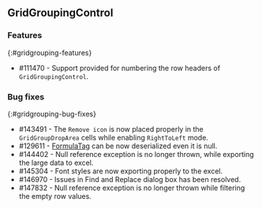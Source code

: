 ## GridGroupingControl

### Features
{:#gridgrouping-features}

* \#111470 - Support provided for numbering the row headers of `GridGroupingControl`.

### Bug fixes
{:#gridgrouping-bug-fixes}

* \#143491 - The `Remove icon` is now placed properly in the `GridGroupDropArea` cells while enabling `RightToLeft` mode.
* \#129611 - [FormulaTag](http://help.syncfusion.com/cr/cref_files/windowsforms/Syncfusion.Grid.Windows~Syncfusion.Windows.Forms.Grid.GridStyleInfo~FormulaTag.html) can be now deserialized even it is null.
* \#144402 - Null reference exception is no longer thrown, while exporting the large data to excel.
* \#145304 - Font styles are now exporting properly to the excel.
* \#146970 - Issues in Find and Replace dialog box has been resolved.
* \#147832 - Null reference exception is no longer thrown while filtering the empty row values.
